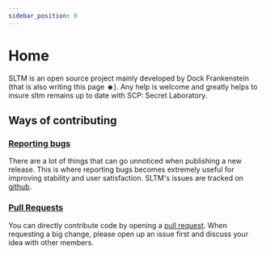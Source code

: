 ```yaml
---
sidebar_position: 0
---
```


# Home

SLTM is an open source project mainly developed by Dock Frankenstein (that is also writing this page ☻). Any help is welcome and greatly helps to insure sltm remains up to date with SCP: Secret Laboratory.

## Ways of contributing

### [Reporting bugs](https://github.com/DockFrankenstein/SL-Translation-Magizmo/issues)

There are a lot of things that can go unnoticed when publishing a new release. This is where reporting bugs becomes extremely useful for improving stability and user satisfaction. SLTM's issues are tracked on [github](https://github.com/DockFrankenstein/SL-Translation-Magizmo/issues).

### [Pull Requests](https://github.com/DockFrankenstein/SL-Translation-Magizmo/pulls)

You can directly contribute code by opening a [pull request](https://github.com/DockFrankenstein/SL-Translation-Magizmo/pulls). When requesting a big change, please open up an issue first and discuss your idea with other members.